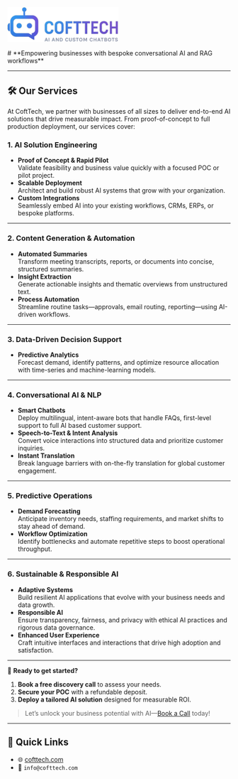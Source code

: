 <p align="left">
  <img src="assets/Cofttech_Git.png" alt="CoftTech Logo" width="250" />
</p>
<!--![CoftTech Git logo](assets/Cofttech_Git.png)-->
# **Empowering businesses with bespoke conversational AI and RAG workflows**

<!--
---
## 📂 Featured Projects  
- **[Project A](link)** – One-line description  
- **[Project B](link)** – One-line description  
-->
---

## 🛠️ Our Services

At CoftTech, we partner with businesses of all sizes to deliver end-to-end AI solutions that drive measurable impact. From proof-of-concept to full production deployment, our services cover:

### 1. AI Solution Engineering  
- **Proof of Concept & Rapid Pilot**  
  Validate feasibility and business value quickly with a focused POC or pilot project.  
- **Scalable Deployment**  
  Architect and build robust AI systems that grow with your organization.  
- **Custom Integrations**  
  Seamlessly embed AI into your existing workflows, CRMs, ERPs, or bespoke platforms. 
---

### 2. Content Generation & Automation  
- **Automated Summaries**  
  Transform meeting transcripts, reports, or documents into concise, structured summaries.  
- **Insight Extraction**  
  Generate actionable insights and thematic overviews from unstructured text.  
- **Process Automation**  
  Streamline routine tasks—approvals, email routing, reporting—using AI-driven workflows. 
---

### 3. Data-Driven Decision Support  
- **Predictive Analytics**  
  Forecast demand, identify patterns, and optimize resource allocation with time-series and machine-learning models.  
---

### 4. Conversational AI & NLP  
- **Smart Chatbots**  
  Deploy multilingual, intent-aware bots that handle FAQs, first-level support to full AI based customer support.  
- **Speech-to-Text & Intent Analysis**  
  Convert voice interactions into structured data and prioritize customer inquiries.  
- **Instant Translation**  
  Break language barriers with on-the-fly translation for global customer engagement.
---

### 5. Predictive Operations  
- **Demand Forecasting**  
  Anticipate inventory needs, staffing requirements, and market shifts to stay ahead of demand.  
- **Workflow Optimization**  
  Identify bottlenecks and automate repetitive steps to boost operational throughput.
---

### 6. Sustainable & Responsible AI  
- **Adaptive Systems**  
  Build resilient AI applications that evolve with your business needs and data growth.  
- **Responsible AI**  
  Ensure transparency, fairness, and privacy with ethical AI practices and rigorous data governance.  
- **Enhanced User Experience**  
  Craft intuitive interfaces and interactions that drive high adoption and satisfaction.
---

🔗 **Ready to get started?**  
1. **Book a free discovery call** to assess your needs.  
2. **Secure your POC** with a refundable deposit.  
3. **Deploy a tailored AI solution** designed for measurable ROI.  

> Let’s unlock your business potential with AI—[Book a Call](https://docs.google.com/forms/d/e/1FAIpQLScn-NvCh86FrHk-cCw26P7r2-3lC9tEzSyDDl0ujthTPkn25Q/viewform) today!  
 

---
## 🔗 Quick Links  
- 🌐 [cofttech.com](https://cofttech.com)  
- 📧 `info@cofttech.com`  
<!--
- 💼 [Upwork profile](your-upwork-link)  
-->
